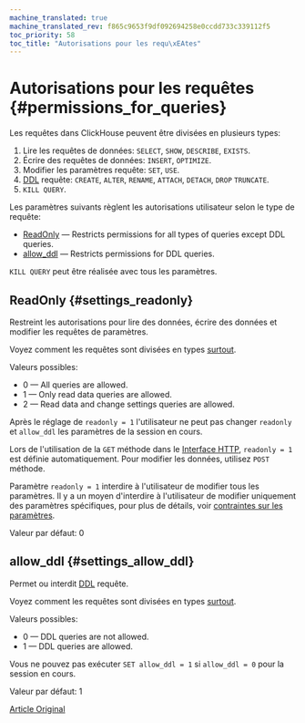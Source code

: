 ```yaml
---
machine_translated: true
machine_translated_rev: f865c9653f9df092694258e0ccdd733c339112f5
toc_priority: 58
toc_title: "Autorisations pour les requ\xEAtes"
---
```


# Autorisations pour les requêtes {#permissions_for_queries}

Les requêtes dans ClickHouse peuvent être divisées en plusieurs types:

1.  Lire les requêtes de données: `SELECT`, `SHOW`, `DESCRIBE`, `EXISTS`.
2.  Écrire des requêtes de données: `INSERT`, `OPTIMIZE`.
3.  Modifier les paramètres requête: `SET`, `USE`.
4.  [DDL](https://en.wikipedia.org/wiki/Data_definition_language) requête: `CREATE`, `ALTER`, `RENAME`, `ATTACH`, `DETACH`, `DROP` `TRUNCATE`.
5.  `KILL QUERY`.

Les paramètres suivants règlent les autorisations utilisateur selon le type de requête:

-   [ReadOnly](#settings_readonly) — Restricts permissions for all types of queries except DDL queries.
-   [allow\_ddl](#settings_allow_ddl) — Restricts permissions for DDL queries.

`KILL QUERY` peut être réalisée avec tous les paramètres.

## ReadOnly {#settings_readonly}

Restreint les autorisations pour lire des données, écrire des données et modifier les requêtes de paramètres.

Voyez comment les requêtes sont divisées en types [surtout](#permissions_for_queries).

Valeurs possibles:

-   0 — All queries are allowed.
-   1 — Only read data queries are allowed.
-   2 — Read data and change settings queries are allowed.

Après le réglage de `readonly = 1` l'utilisateur ne peut pas changer `readonly` et `allow_ddl` les paramètres de la session en cours.

Lors de l'utilisation de la `GET` méthode dans le [Interface HTTP](../../interfaces/http.md), `readonly = 1` est définie automatiquement. Pour modifier les données, utilisez `POST` méthode.

Paramètre `readonly = 1` interdire à l'utilisateur de modifier tous les paramètres. Il y a un moyen d'interdire à l'utilisateur
de modifier uniquement des paramètres spécifiques, pour plus de détails, voir [contraintes sur les paramètres](constraints_on_settings.md).

Valeur par défaut: 0

## allow\_ddl {#settings_allow_ddl}

Permet ou interdit [DDL](https://en.wikipedia.org/wiki/Data_definition_language) requête.

Voyez comment les requêtes sont divisées en types [surtout](#permissions_for_queries).

Valeurs possibles:

-   0 — DDL queries are not allowed.
-   1 — DDL queries are allowed.

Vous ne pouvez pas exécuter `SET allow_ddl = 1` si `allow_ddl = 0` pour la session en cours.

Valeur par défaut: 1

[Article Original](https://clickhouse.tech/docs/en/operations/settings/permissions_for_queries/) <!--hide-->
